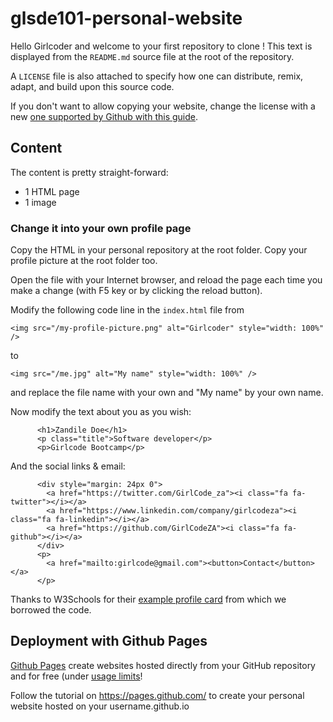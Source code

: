 # glsde101-personal-website

Hello Girlcoder and welcome to your first repository to clone !
This text is displayed from the `README.md` source file at the root of the repository.

A `LICENSE` file is also attached to specify how one can distribute, remix, adapt, and build upon this source code.

If you don't want to allow copying your website, change the license with a new [one supported by Github with this guide](https://docs.github.com/en/github/creating-cloning-and-archiving-repositories/licensing-a-repository).

## Content

The content is pretty straight-forward:

- 1 HTML page
- 1 image

### Change it into your own profile page

Copy the HTML in your personal repository at the root folder.
Copy your profile picture at the root folder too.

Open the file with your Internet browser, and reload the page each time you make a change (with F5 key or by clicking the reload button).

Modify the following code line in the `index.html` file from

```
<img src="/my-profile-picture.png" alt="Girlcoder" style="width: 100%" />
```

to

```
<img src="/me.jpg" alt="My name" style="width: 100%" />
```

and replace the file name with your own and "My name" by your own name.

Now modify the text about you as you wish:

```
      <h1>Zandile Doe</h1>
      <p class="title">Software developer</p>
      <p>Girlcode Bootcamp</p>
```

And the social links & email:

```
      <div style="margin: 24px 0">
        <a href="https://twitter.com/GirlCode_za"><i class="fa fa-twitter"></i></a>
        <a href="https://www.linkedin.com/company/girlcodeza"><i class="fa fa-linkedin"></i></a>
        <a href="https://github.com/GirlCodeZA"><i class="fa fa-github"></i></a>
      </div>
      <p>
        <a href="mailto:girlcode@gmail.com"><button>Contact</button></a>
      </p>
```

Thanks to W3Schools for their [example profile card](https://www.w3schools.com/howto/howto_css_profile_card.asp) from which we borrowed the code.

## Deployment with Github Pages

[Github Pages](https://pages.github.com/) create websites hosted directly from your GitHub repository and for free (under [usage limits](https://docs.github.com/en/pages/getting-started-with-github-pages/about-github-pages#usage-limits)!

Follow the tutorial on https://pages.github.com/ to create your personal website hosted on your username.github.io